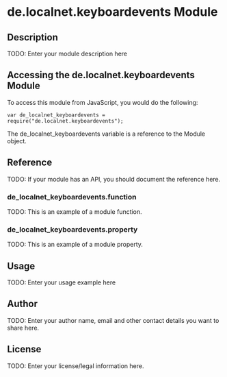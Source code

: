 # de.localnet.keyboardevents Module

## Description

TODO: Enter your module description here

## Accessing the de.localnet.keyboardevents Module

To access this module from JavaScript, you would do the following:

    var de_localnet_keyboardevents = require("de.localnet.keyboardevents");

The de_localnet_keyboardevents variable is a reference to the Module object.

## Reference

TODO: If your module has an API, you should document
the reference here.

### de_localnet_keyboardevents.function

TODO: This is an example of a module function.

### de_localnet_keyboardevents.property

TODO: This is an example of a module property.

## Usage

TODO: Enter your usage example here

## Author

TODO: Enter your author name, email and other contact
details you want to share here.

## License

TODO: Enter your license/legal information here.

